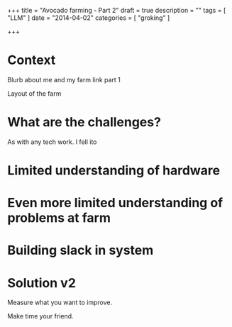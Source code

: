 +++
title = "Avocado farming - Part 2"
draft = true
description = ""
tags = [
    "LLM"
]
date = "2014-04-02"
categories = [
    "groking"
]

+++


# Context

Blurb about me and my farm
link part 1

Layout of the farm

# What are the challenges?

As with any tech work. I fell ito

# Limited understanding of hardware

# Even more limited understanding of problems at farm

# Building slack in system


# Solution v2

Measure what you want to improve.

Make time your friend.
